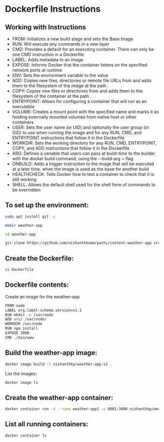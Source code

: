 # Dockerfile Instructions

## Working with Instructions

* FROM: Initializes a new build stage and sets the Base Image
* RUN: Will execute any commands in a new layer
* CMD: Provides a default for an executing container. There can only be one CMD instruction in a Dockerfile
* LABEL: Adds metadata to an image
* EXPOSE: Informs Docker that the container listens on the specified network ports at runtime
* ENV: Sets the environment variable to the value
* ADD: Copies new files, directories or remote file URLs from and adds them to the filesystem of the image at the path .
* COPY: Copies new files or directories from and adds them to the filesystem of the container at the path .
* ENTRYPOINT: Allows for configuring a container that will run as an executable
* VOLUME: Creates a mount point with the specified name and marks it as holding externally mounted volumes from native host or other containers
* USER: Sets the user name (or UID) and optionally the user group (or GID) to use when running the image and for any RUN, CMD, and ENTRYPOINT instructions that follow it in the Dockerfile
* WORKDIR: Sets the working directory for any RUN, CMD, ENTRYPOINT, COPY, and ADD instructions that follow it in the Dockerfile
* ARG: Defines a variable that users can pass at build-time to the builder with the docker build command, using the --build-arg = flag
* ONBUILD: Adds a trigger instruction to the image that will be executed at a later time, when the image is used as the base for another build
* HEALTHCHECK: Tells Docker how to test a container to check that it is still working
* SHELL: Allows the default shell used for the shell form of commands to be overridden

## To set up the environment:

```bash
sudo apt install git -y
```

```bash
mkdir weather-app
```

```bash
cd weather-app
```

```bash
git clone https://github.com/nishanthkumarpathi/content-weather-app src
```

## Create the Dockerfile:

```bash
vi Dockerfile
```

## Dockerfile contents:

Create an image for the weather-app

```bash
FROM node
LABEL org.label-schema.version=v1.1
RUN mkdir -p /var/node
ADD src/ /var/node/
WORKDIR /var/node
RUN npm install
EXPOSE 3000
CMD ./bin/www
```

## Build the weather-app image:

```bash
docker image build -t nishanthkp/weather-app:v1 .
```

List the images:

```bash
docker image ls
```

## Create the weather-app container:

```bash
docker container run -d --name weather-app1 -p 8081:3000 nishanthkp/weather-app:v1
```

## List all running containers:

```bash
docker container ls
```

